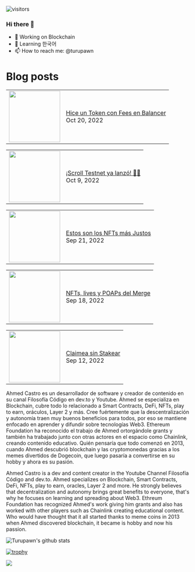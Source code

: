 ![visitors](https://visitor-badge.glitch.me/badge?page_id=turupawn.turupawn)

### Hi there 👋

- 🔭 Working on Blockchain
- 🌱 Learning 한국어
- 📫 How to reach me: @turupawn

# Blog posts

<!-- BLOG-POST-LIST:START --><table><tr><td><a href="https://www.youtube.com/watch?v=khnzvH781iw"><img width="140px" src="https://i.ytimg.com/vi/khnzvH781iw/mqdefault.jpg"></a></td>
<td><a href="https://www.youtube.com/watch?v=khnzvH781iw">Hice un Token con Fees en Balancer</a><br/>Oct 20, 2022</td></tr></table>
<table><tr><td><a href="https://www.youtube.com/watch?v=xqGLbsLK8MY"><img width="140px" src="https://i.ytimg.com/vi/xqGLbsLK8MY/mqdefault.jpg"></a></td>
<td><a href="https://www.youtube.com/watch?v=xqGLbsLK8MY">¡Scroll Testnet ya lanzó! 🚀🚀</a><br/>Oct 9, 2022</td></tr></table>
<table><tr><td><a href="https://www.youtube.com/watch?v=pu_tp4d8ii0"><img width="140px" src="https://i.ytimg.com/vi/pu_tp4d8ii0/mqdefault.jpg"></a></td>
<td><a href="https://www.youtube.com/watch?v=pu_tp4d8ii0">Estos son los NFTs más Justos</a><br/>Sep 21, 2022</td></tr></table>
<table><tr><td><a href="https://www.youtube.com/watch?v=Rn-MKO2_1yE"><img width="140px" src="https://i.ytimg.com/vi/Rn-MKO2_1yE/mqdefault.jpg"></a></td>
<td><a href="https://www.youtube.com/watch?v=Rn-MKO2_1yE">NFTs, lives y POAPs del Merge</a><br/>Sep 18, 2022</td></tr></table>
<table><tr><td><a href="https://www.youtube.com/watch?v=dkUjpXAkdmY"><img width="140px" src="https://i.ytimg.com/vi/dkUjpXAkdmY/mqdefault.jpg"></a></td>
<td><a href="https://www.youtube.com/watch?v=dkUjpXAkdmY">Claimea sin Stakear</a><br/>Sep 12, 2022</td></tr></table>
<!-- BLOG-POST-LIST:END -->

<!-- YOUTUBE:START -->
<!-- YOUTUBE:END -->

Ahmed Castro es un desarrollador de software y creador de contenido en su canal Filosofía Código en dev.to y Youtube. Ahmed se especializa en Blockchain, cubre todo lo relacionado a Smart Contracts, DeFi, NFTs, play to earn, oráculos, Layer 2 y más. Cree fuértemente que la descentralización y autonomía traen muy buenos beneficios para todos, por eso se mantiene enfocado en aprender y difundir sobre tecnologías Web3. Ethereum Foundation ha reconocido el trabajo de Ahmed ortorgándole grants y también ha trabajado junto con otras actores en el espacio como Chainlink, creando contenido educativo. Quién pensaría que todo comenzó en 2013, cuando Ahmed descubrió blockchain y las cryptomonedas gracias a los memes divertidos de Dogecoin, que luego pasaría a convertirse en su hobby y ahora es su pasión.

Ahmed Castro is a dev and content creator in the Youtube Channel Filosofía Código and dev.to. Ahmed specializes on Blockchain, Smart Contracts, DeFi, NFTs, play to earn, oracles, Layer 2 and more. He strongly believes that decentralization and autonomy brings great benefits to everyone, that's why he focuses on learning and spreading about Web3. Ethreum Foundation has recognized Ahmed's work giving him grants and also has worked with other players such as Chainlink creating educational content. Who would have thought that it all started thanks to meme coins in 2013 when Ahmed discovered blockchain, it became is hobby and now his passion.

![Turupawn's github stats](https://github-readme-stats.vercel.app/api?username=turupawn&show_icons=true)

[![trophy](https://github-profile-trophy.vercel.app/?username=Turupawn&theme=onedark)](https://github.com/ryo-ma/github-profile-trophy)

<a href="https://github.com/anuraghazra/github-readme-stats">
  <!-- Change the `github-readme-stats.anuraghazra1.vercel.app` to `github-readme-stats.vercel.app`  -->
  <img align="center" src="https://github-readme-stats.anuraghazra1.vercel.app/api/top-langs/?username=Turupawn&layout=compact&theme=radical" />
</a>

<!--
**Turupawn/Turupawn** is a ✨ _special_ ✨ repository because its `README.md` (this file) appears on your GitHub profile.

Here are some ideas to get you started:

- 🔭 I’m currently working on ...
- 🌱 I’m currently learning ...
- 👯 I’m looking to collaborate on ...
- 🤔 I’m looking for help with ...
- 💬 Ask me about ...
- 📫 How to reach me: ...
- 😄 Pronouns: ...
- ⚡ Fun fact: ...
-->
